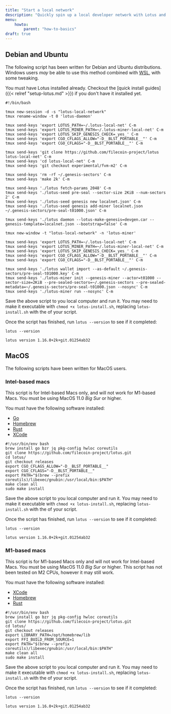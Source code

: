 ```yaml
---
title: "Start a local network"
description: "Quickly spin up a local developer network with Lotus and start hacking on your projects."
menu:
    howto:
        parent: "how-to-basics"
draft: true
---
```


## Debian and Ubuntu

The following script has been written for Debian and Ubuntu distributions. Windows users _may_ be able to use this method combined with [WSL](https://docs.microsoft.com/en-us/windows/wsl/install), with some tweaking.

You must have Lotus installed already. Checkout the [quick install guides]({{< relref "setup-lotus.md" >}}) if you don't have it installed yet.

```shell
#!/bin/bash

tmux new-session -d -s "lotus-local-network"
tmux rename-window -t 0 'lotus-daemon'

tmux send-keys 'export LOTUS_PATH=~/.lotus-local-net' C-m
tmux send-keys 'export LOTUS_MINER_PATH=~/.lotus-miner-local-net' C-m
tmux send-keys 'export LOTUS_SKIP_GENESIS_CHECK=_yes_' C-m
tmux send-keys 'export CGO_CFLAGS_ALLOW="-D__BLST_PORTABLE__"' C-m
tmux send-keys 'export CGO_CFLAGS="-D__BLST_PORTABLE__"' C-m

tmux send-keys 'git clone https://github.com/filecoin-project/lotus lotus-local-net' C-m
tmux send-keys 'cd lotus-local-net' C-m
tmux send-keys 'git checkout experimental/fvm-m2' C-m

tmux send-keys 'rm -rf ~/.genesis-sectors' C-m
tmux send-keys 'make 2k' C-m

tmux send-keys './lotus fetch-params 2048' C-m
tmux send-keys './lotus-seed pre-seal --sector-size 2KiB --num-sectors 2' C-m
tmux send-keys './lotus-seed genesis new localnet.json' C-m
tmux send-keys './lotus-seed genesis add-miner localnet.json ~/.genesis-sectors/pre-seal-t01000.json' C-m

tmux send-keys './lotus daemon --lotus-make-genesis=devgen.car --genesis-template=localnet.json --bootstrap=false' C-m

tmux new-window -t "lotus-local-network" -n 'lotus-miner'

tmux send-keys 'export LOTUS_PATH=~/.lotus-local-net' C-m
tmux send-keys 'export LOTUS_MINER_PATH=~/.lotus-miner-local-net' C-m
tmux send-keys 'export LOTUS_SKIP_GENESIS_CHECK=_yes_' C-m
tmux send-keys 'export CGO_CFLAGS_ALLOW="-D__BLST_PORTABLE__"' C-m
tmux send-keys 'export CGO_CFLAGS="-D__BLST_PORTABLE__"' C-m

tmux send-keys './lotus wallet import --as-default ~/.genesis-sectors/pre-seal-t01000.key' C-m
tmux send-keys './lotus-miner init --genesis-miner --actor=t01000 --sector-size=2KiB --pre-sealed-sectors=~/.genesis-sectors --pre-sealed-metadata=~/.genesis-sectors/pre-seal-t01000.json --nosync' C-m
tmux send-keys './lotus-miner run --nosync' C-m
```

Save the above script to you local computer and run it. You may need to make it executable with `chmod +x lotus-install.sh`, replacing `lotus-install.sh` with the of your script.

Once the script has finished, run `lotus --version` to see if it completed:

```shell
lotus --version
```

```plaintext
lotus version 1.16.0+2k+git.01254ab32
```

## MacOS

The following scripts have been written for MacOS users.

### Intel-based macs

This script is for Intel-based Macs only, and will not work for M1-based Macs. You must be using MacOS 11.0 _Big Sur_ or higher.

You must have the following software installed:

- [Go](https://go.dev/dl/)
- [Homebrew](https://brew.sh/)
- [Rust](https://rustup.rs/#)
- [XCode](https://developer.apple.com/xcode/)

```shell
#!/usr/bin/env bash
brew install go bzr jq pkg-config hwloc coreutils
git clone https://github.com/filecoin-project/lotus.git
cd lotus/
git checkout releases
export CGO_CFLAGS_ALLOW="-D__BLST_PORTABLE__"
export CGO_CFLAGS="-D__BLST_PORTABLE__"
export PATH="$(brew --prefix coreutils)/libexec/gnubin:/usr/local/bin:$PATH"
make clean all
sudo make install
```

Save the above script to you local computer and run it. You may need to make it executable with `chmod +x lotus-install.sh`, replacing `lotus-install.sh` with the of your script.

Once the script has finished, run `lotus --version` to see if it completed:

```shell
lotus --version
```

```plaintext
lotus version 1.16.0+2k+git.01254ab32
```

### M1-based macs

This script is for M1-based Macs only and will not work for Intel-based Macs. You must be using MacOS 11.0 _Big Sur_ or higher. This script has not been tested on M2 CPUs, however it may still work.

You must have the following software installed:

- [XCode](https://developer.apple.com/xcode/)
- [Homebrew](https://brew.sh/)
- [Rust](https://rustup.rs/#)

```shell
#!/usr/bin/env bash
brew install go bzr jq pkg-config hwloc coreutils
git clone https://github.com/filecoin-project/lotus.git
cd lotus/
git checkout releases
export LIBRARY_PATH=/opt/homebrew/lib
export FFI_BUILD_FROM_SOURCE=1
export PATH="$(brew --prefix coreutils)/libexec/gnubin:/usr/local/bin:$PATH"
make clean all
sudo make install
```

Save the above script to you local computer and run it. You may need to make it executable with `chmod +x lotus-install.sh`, replacing `lotus-install.sh` with the of your script.

Once the script has finished, run `lotus --version` to see if it completed:

```shell
lotus --version
```

```plaintext
lotus version 1.16.0+2k+git.01254ab32
```
